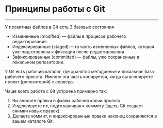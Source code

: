 # Принципы работы с Git
----
У проектных файлов в Git есть 3 базовых состояния

   - Измененные (modified) — файлы в процессе рабочего редактирования.
   - Индексированные (staged) — та часть измененных файлов, которая уже подготовлена к фиксации после редактирования.
   - Зафиксированные (committed) — файлы, уже сохраненные в локальном репозитории.


У Git есть рабочий каталог, где хранятся метаданные и локальная база рабочего проекта. Именно эта часть копируется, когда вы клонируете проект (репозиторий) с сервера.

Чаще всего работа с Git устроена примерно так:

  1.  Вы вносите правки в файлы рабочей копии проекта.
  2.  Индексируете их, подготавливая к коммиту (здесь Git создает снимки новых правок).
  3.  Делаете коммит, и индексированные правки наконец сохраняются в вашем каталоге Git.